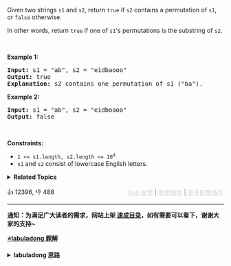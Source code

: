 <p>Given two strings <code>s1</code> and <code>s2</code>, return <code>true</code> if <code>s2</code> contains a <span data-keyword="permutation-string">permutation</span> of <code>s1</code>, or <code>false</code> otherwise.</p>

<p>In other words, return <code>true</code> if one of <code>s1</code>'s permutations is the substring of <code>s2</code>.</p>

<p>&nbsp;</p> 
<p><strong class="example">Example 1:</strong></p>

<pre>
<strong>Input:</strong> s1 = "ab", s2 = "eidbaooo"
<strong>Output:</strong> true
<strong>Explanation:</strong> s2 contains one permutation of s1 ("ba").
</pre>

<p><strong class="example">Example 2:</strong></p>

<pre>
<strong>Input:</strong> s1 = "ab", s2 = "eidboaoo"
<strong>Output:</strong> false
</pre>

<p>&nbsp;</p> 
<p><strong>Constraints:</strong></p>

<ul> 
 <li><code>1 &lt;= s1.length, s2.length &lt;= 10<sup>4</sup></code></li> 
 <li><code>s1</code> and <code>s2</code> consist of lowercase English letters.</li> 
</ul>

<details><summary><strong>Related Topics</strong></summary>Hash Table | Two Pointers | String | Sliding Window</details><br>

<div>👍 12396, 👎 488<span style='float: right;'><span style='color: gray;'><a href='https://github.com/labuladong/fucking-algorithm/issues' target='_blank' style='color: lightgray;text-decoration: underline;'>bug 反馈</a> | <a href='https://labuladong.online/algo/fname.html?fname=jb插件简介' target='_blank' style='color: lightgray;text-decoration: underline;'>使用指南</a> | <a href='https://labuladong.online/algo/' target='_blank' style='color: lightgray;text-decoration: underline;'>更多配套插件</a></span></span></div>

<div id="labuladong"><hr>

**通知：为满足广大读者的需求，网站上架 [速成目录](https://labuladong.online/algo/intro/quick-learning-plan/)，如有需要可以看下，谢谢大家的支持~**



<p><strong><a href="https://labuladong.online/algo/essential-technique/sliding-window-framework/" target="_blank">⭐️labuladong 题解</a></strong></p>
<details><summary><strong>labuladong 思路</strong></summary>


<div id="labuladong_solution_zh">

## 基本思路

和子数组/子字符串相关的题目，很可能就是要考察滑动窗口算法，往这方面思考就行了。

这道题，相当于你一个 `S` 和一个 `T`，请问你 `S` 中是否存在一个子串，包含 `T` 中所有字符且不包含其他字符？

如果这样想的话就和 [✨76. 最小覆盖子串](/problems/minimum-window-substring/) 有些类似了。

一般来说滑动窗口算法难度略高，需要你掌握算法原理以及算法模板辅助，见详细题解吧。

**详细题解**：
  - [滑动窗口算法核心代码模板](https://labuladong.online/algo/essential-technique/sliding-window-framework/)

</div>





<div id="solution">

## 解法代码



<div class="tab-panel"><div class="tab-nav">
<button data-tab-item="cpp" class="tab-nav-button btn " data-tab-group="default" onclick="switchTab(this)">cpp🤖</button>

<button data-tab-item="python" class="tab-nav-button btn " data-tab-group="default" onclick="switchTab(this)">python🤖</button>

<button data-tab-item="java" class="tab-nav-button btn active" data-tab-group="default" onclick="switchTab(this)">java🟢</button>

<button data-tab-item="go" class="tab-nav-button btn " data-tab-group="default" onclick="switchTab(this)">go🤖</button>

<button data-tab-item="javascript" class="tab-nav-button btn " data-tab-group="default" onclick="switchTab(this)">javascript🤖</button>
</div><div class="tab-content">
<div data-tab-item="cpp" class="tab-item " data-tab-group="default"><div class="highlight">

```cpp
// 注意：cpp 代码由 chatGPT🤖 根据我的 java 代码翻译。
// 本代码的正确性已通过力扣验证，如有疑问，可以对照 java 代码查看。

class Solution {
public:
    // 判断 s 中是否存在 t 的排列
    bool checkInclusion(string t, string s) {
        unordered_map<char, int> need, window;
        for (char c : t) need[c]++;

        int left = 0, right = 0;
        int valid = 0;
        while (right < s.size()) {
            char c = s[right];
            right++;
            // 进行窗口内数据的一系列更新
            if (need.count(c)) {
                window[c]++;
                if (window[c] == need[c])
                    valid++;
            }

            // 判断左侧窗口是否要收缩
            while (right - left >= t.size()) {
                // 在这里判断是否找到了合法的子串
                if (valid == need.size())
                    return true;
                char d = s[left];
                left++;
                // 进行窗口内数据的一系列更新
                if (need.count(d)) {
                    if (window[d] == need[d])
                        valid--;
                    window[d]--;
                }
            }
        }
        // 未找到符合条件的子串
        return false;
    }
};
```

</div></div>

<div data-tab-item="python" class="tab-item " data-tab-group="default"><div class="highlight">

```python
# 注意：python 代码由 chatGPT🤖 根据我的 java 代码翻译。
# 本代码的正确性已通过力扣验证，如有疑问，可以对照 java 代码查看。

class Solution:
    # 判断 s 中是否存在 t 的排列
    def checkInclusion(self, t: str, s: str) -> bool:
        need = {}
        window = {}
        for c in t:
            need[c] = need.get(c, 0) + 1

        left = 0
        right = 0
        valid = 0
        while right < len(s):
            c = s[right]
            right += 1
            # 进行窗口内数据的一系列更新
            if c in need:
                window[c] = window.get(c, 0) + 1
                if window[c] == need[c]:
                    valid += 1

            # 判断左侧窗口是否要收缩
            while right - left >= len(t):
                # 在这里判断是否找到了合法的子串
                if valid == len(need):
                    return True
                d = s[left]
                left += 1
                # 进行窗口内数据的一系列更新
                if d in need:
                    if window[d] == need[d]:
                        valid -= 1
                    window[d] -= 1

        # 未找到符合条件的子串
        return False
```

</div></div>

<div data-tab-item="java" class="tab-item active" data-tab-group="default"><div class="highlight">

```java
class Solution {
    // 判断 s 中是否存在 t 的排列
    public boolean checkInclusion(String t, String s) {
        Map<Character, Integer> need = new HashMap<>();
        Map<Character, Integer> window = new HashMap<>();
        for (char c : t.toCharArray()) need.put(c, need.getOrDefault(c, 0) + 1);

        int left = 0, right = 0;
        int valid = 0;
        while (right < s.length()) {
            char c = s.charAt(right);
            right++;
            // 进行窗口内数据的一系列更新
            if (need.containsKey(c)) {
                window.put(c, window.getOrDefault(c, 0) + 1);
                if (window.get(c).equals(need.get(c)))
                    valid++;
            }

            // 判断左侧窗口是否要收缩
            while (right - left >= t.length()) {
                // 在这里判断是否找到了合法的子串
                if (valid == need.size())
                    return true;
                char d = s.charAt(left);
                left++;
                // 进行窗口内数据的一系列更新
                if (need.containsKey(d)) {
                    if (window.get(d).equals(need.get(d)))
                        valid--;
                    window.put(d, window.get(d) - 1);
                }
            }
        }
        // 未找到符合条件的子串
        return false;
    }
}
```

</div></div>

<div data-tab-item="go" class="tab-item " data-tab-group="default"><div class="highlight">

```go
// 注意：go 代码由 chatGPT🤖 根据我的 java 代码翻译。
// 本代码的正确性已通过力扣验证，如有疑问，可以对照 java 代码查看。

func checkInclusion(t string, s string) bool {
    // 判断 s 中是否存在 t 的排列
    need := make(map[rune]int)
    window := make(map[rune]int)
    for _, c := range t {
        need[c]++
    }

    left, right := 0, 0
    valid := 0
    for right < len(s) {
        c := rune(s[right])
        right++
        // 进行窗口内数据的一系列更新
        if need[c] > 0 {
            window[c]++
            if window[c] == need[c] {
                valid++
            }
        }

        // 判断左侧窗口是否要收缩
        for right-left >= len(t) {
            // 在这里判断是否找到了合法的子串
            if valid == len(need) {
                return true
            }
            d := rune(s[left])
            left++
            // 进行窗口内数据的一系列更新
            if need[d] > 0 {
                if window[d] == need[d] {
                    valid--
                }
                window[d]--
            }
        }
    }
    // 未找到符合条件的子串
    return false
}
```

</div></div>

<div data-tab-item="javascript" class="tab-item " data-tab-group="default"><div class="highlight">

```javascript
// 注意：javascript 代码由 chatGPT🤖 根据我的 java 代码翻译。
// 本代码的正确性已通过力扣验证，如有疑问，可以对照 java 代码查看。

var checkInclusion = function(t, s) {
    // 判断 s 中是否存在 t 的排列
    let need = new Map();
    let window = new Map();
    for (let c of t) {
        need.set(c, (need.get(c) || 0) + 1);
    }

    let left = 0, right = 0;
    let valid = 0;
    while (right < s.length) {
        let c = s.charAt(right);
        right++;
        // 进行窗口内数据的一系列更新
        if (need.has(c)) {
            window.set(c, (window.get(c) || 0) + 1);
            if (window.get(c) === need.get(c)) {
                valid++;
            }
        }

        // 判断左侧窗口是否要收缩
        while (right - left >= t.length) {
            // 在这里判断是否找到了合法的子串
            if (valid === need.size) {
                return true;
            }
            let d = s.charAt(left);
            left++;
            // 进行窗口内数据的一系列更新
            if (need.has(d)) {
                if (window.get(d) === need.get(d)) {
                    valid--;
                }
                window.set(d, window.get(d) - 1);
            }
        }
    }
    // 未找到符合条件的子串
    return false;
};
```

</div></div>
</div></div>

<hr /><details open hint-container details><summary style="font-size: medium"><strong>🥳🥳 算法可视化 🥳🥳</strong></summary><div id="data_permutation-in-string"  category="leetcode" ></div><div class="resizable aspect-ratio-container" style="height: 100%;">
<div id="iframe_permutation-in-string"></div></div>
</details><hr /><br />

</div>
</details>
</div>

